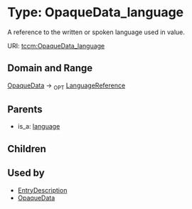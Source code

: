 
# Type: OpaqueData_language


A reference to the written or spoken language used in value.

URI: [tccm:OpaqueData_language](https://hotecosystem.org/tccm/OpaqueData_language)


## Domain and Range

[OpaqueData](OpaqueData.md) ->  <sub>OPT</sub> [LanguageReference](LanguageReference.md)

## Parents

 *  is_a: [language](language.md)

## Children


## Used by

 * [EntryDescription](EntryDescription.md)
 * [OpaqueData](OpaqueData.md)
